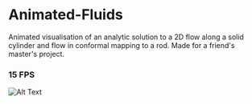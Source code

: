 # Animated-Fluids
Animated visualisation of an analytic solution to a 2D flow along a solid cylinder and flow in conformal mapping to a rod. Made for a friend's master's project.

### 15 FPS 
![Alt Text](https://github.com/Timo-Asif/Animated-Fluids/blob/main/animation60.gif?raw=true)
